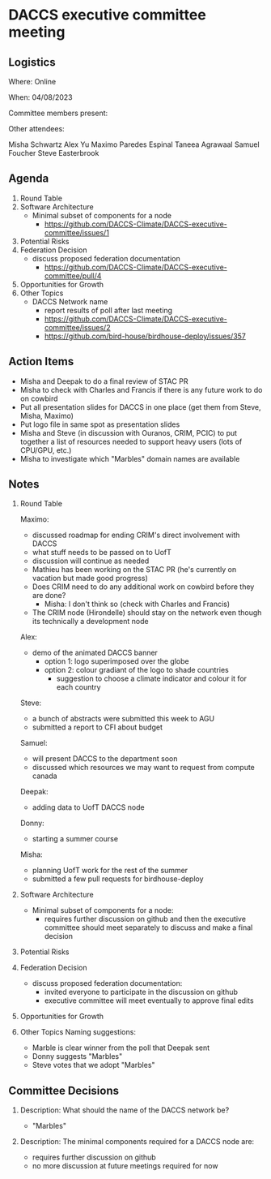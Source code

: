 # DACCS executive committee meeting

## Logistics

Where: Online

When: 04/08/2023

Committee members present:

Other attendees:

Misha Schwartz
Alex Yu
Maximo Paredes Espinal
Taneea Agrawaal
Samuel Foucher
Steve Easterbrook

## Agenda

1. Round Table
2. Software Architecture
   - Minimal subset of components for a node
     - https://github.com/DACCS-Climate/DACCS-executive-committee/issues/1
3. Potential Risks
4. Federation Decision
    - discuss proposed federation documentation
      - https://github.com/DACCS-Climate/DACCS-executive-committee/pull/4
5. Opportunities for Growth
6. Other Topics
   - DACCS Network name
     - report results of poll after last meeting
     - https://github.com/DACCS-Climate/DACCS-executive-committee/issues/2
     - https://github.com/bird-house/birdhouse-deploy/issues/357

## Action Items

- Misha and Deepak to do a final review of STAC PR
- Misha to check with Charles and Francis if there is any future work to do on cowbird
- Put all presentation slides for DACCS in one place (get them from Steve, Misha, Maximo)
- Put logo file in same spot as presentation slides
- Misha and Steve (in discussion with Ouranos, CRIM, PCIC) to put together a list of resources needed to support heavy users (lots of CPU/GPU, etc.)
- Misha to investigate which "Marbles" domain names are available

## Notes

1. Round Table

    Maximo:
    
    - discussed roadmap for ending CRIM's direct involvement with DACCS
    - what stuff needs to be passed on to UofT 
    - discussion will continue as needed
    - Mathieu has been working on the STAC PR (he's currently on vacation but made good progress)
    - Does CRIM need to do any additional work on cowbird before they are done?
        - Misha: I don't think so (check with Charles and Francis)
    - The CRIM node (Hirondelle) should stay on the network even though its technically a development node

    Alex:

    - demo of the animated DACCS banner
      - option 1: logo superimposed over the globe
      - option 2: colour gradiant of the logo to shade countries
        - suggestion to choose a climate indicator and colour it for each country
    
    Steve:

    - a bunch of abstracts were submitted this week to AGU
    - submitted a report to CFI about budget
   
    Samuel:

    - will present DACCS to the department soon
    - discussed which resources we may want to request from compute canada

    Deepak:
   
    - adding data to UofT DACCS node

    Donny:

    - starting a summer course

    Misha:

    - planning UofT work for the rest of the summer
    - submitted a few pull requests for birdhouse-deploy

2. Software Architecture

   - Minimal subset of components for a node:
     - requires further discussion on github and then the executive committee should meet separately to discuss and make
       a final decision
    
3. Potential Risks
4. Federation Decision

   - discuss proposed federation documentation:
       - invited everyone to participate in the discussion on github
       - executive committee will meet eventually to approve final edits

5. Opportunities for Growth
6. Other Topics
   Naming suggestions:
      - Marble is clear winner from the poll that Deepak sent
      - Donny suggests "Marbles"
      - Steve votes that we adopt "Marbles"

## Committee Decisions

1. Description: What should the name of the DACCS network be?

   - "Marbles"

2. Description: The minimal components required for a DACCS node are:

   - requires further discussion on github
   - no more discussion at future meetings required for now
